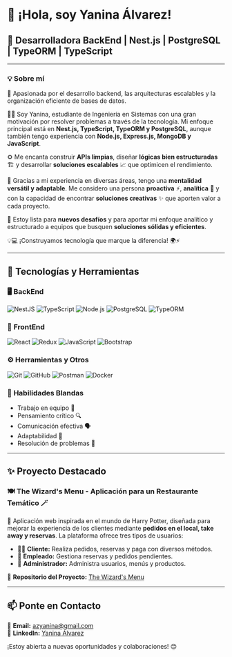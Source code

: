 # 👋 ¡Hola, soy Yanina Álvarez!

## 🚀 Desarrolladora BackEnd | Nest.js | PostgreSQL | TypeORM | TypeScript

---

### 💡 Sobre mí

💾 Apasionada por el desarrollo backend, las arquitecturas escalables y la organización eficiente de bases de datos.

👩‍💻 Soy Yanina, estudiante de Ingeniería en Sistemas con una gran motivación por resolver problemas a través de la tecnología. Mi enfoque principal está en **Nest.js, TypeScript, TypeORM y PostgreSQL**, aunque también tengo experiencia con **Node.js, Express.js, MongoDB y JavaScript**.

⚙️ Me encanta construir **APIs limpias**, diseñar **lógicas bien estructuradas** 🏗️ y desarrollar **soluciones escalables** 📈 que optimicen el rendimiento.

🔄 Gracias a mi experiencia en diversas áreas, tengo una **mentalidad versátil y adaptable**. Me considero una persona **proactiva** ⚡, **analítica** 🧠 y con la capacidad de encontrar **soluciones creativas** ✨ que aporten valor a cada proyecto.

🚀 Estoy lista para **nuevos desafíos** y para aportar mi enfoque analítico y estructurado a equipos que busquen **soluciones sólidas y eficientes**.

💡💻 ¡Construyamos tecnología que marque la diferencia! 🌍⚡

---

## 🔧 Tecnologías y Herramientas

### 🖥️ **BackEnd**
![NestJS](https://img.shields.io/badge/NestJS-E0234E?style=flat&logo=nestjs&logoColor=white)
![TypeScript](https://img.shields.io/badge/TypeScript-3178C6?style=flat&logo=typescript&logoColor=white)
![Node.js](https://img.shields.io/badge/Node.js-339933?style=flat&logo=node.js&logoColor=white)
![PostgreSQL](https://img.shields.io/badge/PostgreSQL-336791?style=flat&logo=postgresql&logoColor=white)
![TypeORM](https://img.shields.io/badge/TypeORM-E34F26?style=flat&logo=typeorm&logoColor=white)

### 🎨 **FrontEnd**
![React](https://img.shields.io/badge/React-61DAFB?style=flat&logo=react&logoColor=black)
![Redux](https://img.shields.io/badge/Redux-764ABC?style=flat&logo=redux&logoColor=white)
![JavaScript](https://img.shields.io/badge/JavaScript-F7DF1E?style=flat&logo=javascript&logoColor=black)
![Bootstrap](https://img.shields.io/badge/Bootstrap-7952B3?style=flat&logo=bootstrap&logoColor=white)

### ⚙️ **Herramientas y Otros**
![Git](https://img.shields.io/badge/Git-F05032?style=flat&logo=git&logoColor=white)
![GitHub](https://img.shields.io/badge/GitHub-181717?style=flat&logo=github&logoColor=white)
![Postman](https://img.shields.io/badge/Postman-FF6C37?style=flat&logo=postman&logoColor=white)
![Docker](https://img.shields.io/badge/Docker-2496ED?style=flat&logo=docker&logoColor=white)

### 🌱 **Habilidades Blandas**
- Trabajo en equipo 🤝
- Pensamiento crítico 🔍
- Comunicación efectiva 🗣️
- Adaptabilidad 🔄
- Resolución de problemas 🔧

---

## ✨ Proyecto Destacado

### 🍽️ **The Wizard's Menu - Aplicación para un Restaurante Temático** 🪄

🚀 Aplicación web inspirada en el mundo de Harry Potter, diseñada para mejorar la experiencia de los clientes mediante **pedidos en el local, take away y reservas**. La plataforma ofrece tres tipos de usuarios:

- 🧙‍♂️ **Cliente:** Realiza pedidos, reservas y paga con diversos métodos.
- 🏅 **Empleado:** Gestiona reservas y pedidos pendientes.
- 👑 **Administrador:** Administra usuarios, menús y productos.

🔗 **Repositorio del Proyecto:** [The Wizard's Menu](https://github.com/tuusuario/wizards-menu)

---

## 📫 Ponte en Contacto

📩 **Email:** azyanina@gmail.com  
🔗 **LinkedIn:** [Yanina Álvarez](https://www.linkedin.com/in/yanina-alvarez-91aaa3284/)  

¡Estoy abierta a nuevas oportunidades y colaboraciones! 😊


